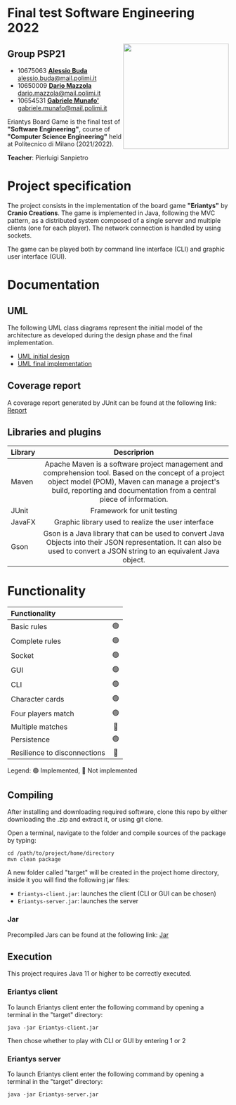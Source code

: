 # Final test Software Engineering 2022

<img src="https://www.craniocreations.it/wp-content/uploads/2021/06/Eriantys_scatolaFrontombra-600x600.png" width=240px height=240px align="right" alt=""/>

## Group PSP21

- 10675063    [**Alessio Buda**](https://github.com/alessio-buda) <br>alessio.buda@mail.polimi.it
- 10650009    [**Dario Mazzola**](https://github.com/DarioMazzola) <br>dario.mazzola@mail.polimi.it
- 10654531    [**Gabriele Munafo'**](https://github.com/GabrieleMunafo) <br>gabriele.munafo@mail.polimi.it

Eriantys Board Game is the final test of **"Software Engineering"**, course of **"Computer Science Engineering"** held at Politecnico di Milano (2021/2022).

**Teacher**: Pierluigi Sanpietro

# Project specification 

The project consists in the implementation of the board game **"Eriantys"** by **Cranio Creations**. The game is implemented in Java, following the MVC pattern, as a distributed system composed of a single server and multiple clients (one for each player). The network connection is handled by using sockets.

The game can be played both by command line interface (CLI) and graphic user interface (GUI).

# Documentation

## UML

The following UML class diagrams represent the initial model of the architecture as developed during the design phase and the final implementation.

- [UML initial design](https://github.com/DarioMazzola/ing-sw-2022-Buda-Mazzola-Munafo/blob/main/deliverables/UML_initial_design.png)
- [UML final implementation](https://github.com/DarioMazzola/ing-sw-2022-Buda-Mazzola-Munafo/blob/main/deliverables/UML_final_implementation.png)

## Coverage report

A coverage report generated by JUnit can be found at the following link: [Report](https://github.com/DarioMazzola/ing-sw-2022-Buda-Mazzola-Munafo/tree/main/deliverables/report)

## Libraries and plugins

| Library |                                                                                                                                                                   Descriprion                                                                                                                                                                   |
|:--------|:-----------------------------------------------------------------------------------------------------------------------------------------------------------------------------------------------------------------------------------------------------------------------------------------------------------------------------------------------:|
| Maven   |                                                        Apache Maven is a software project management and comprehension tool. Based on the concept of a project object model (POM), Maven can manage a project's build, reporting and documentation from a central piece of information.                                                         |
| JUnit   |                                                                                                                                                           Framework for unit testing                                                                                                                                                            |
| JavaFX  |                                                                                                                                               Graphic library used to realize the user interface                                                                                                                                                |
| Gson    |                                                                                   Gson is a Java library that can be used to convert Java Objects into their JSON representation. It can also be used to convert a JSON string to an equivalent Java object.                                                                                    |


# Functionality

| Functionality                |     |
|:-----------------------------|:---:|
| Basic rules                  | 🟢  |
| Complete rules               | 🟢  |
| Socket                       | 🟢  |
| GUI                          | 🟢  |
| CLI                          | 🟢  |
| Character cards              | 🟢  |
| Four players match           | 🟢  |
| Multiple matches             | 🔴  |
| Persistence                  | 🟢  |
| Resilience to disconnections | 🔴  |

Legend: 🟢 Implemented, 🔴 Not implemented

## Compiling 

After installing and downloading required software, clone this repo by either downloading the .zip and extract it, or using git clone.

Open a terminal, navigate to the folder and compile sources of the package by typing:

```
cd /path/to/project/home/directory
mvn clean package
```

A new folder called "target" will be created in the project home directory, inside it you will find the following jar files:

- `Eriantys-client.jar`: launches the client (CLI or GUI can be chosen)
- `Eriantys-server.jar`: launches the server

### Jar

Precompiled Jars can be found at the following link: [Jar]()

## Execution

This project requires Java 11 or higher to be correctly executed.

### Eriantys client

To launch Eriantys client enter the following command by opening a terminal in the "target" directory:

```
java -jar Eriantys-client.jar
```

Then chose whether to play with CLI or GUI by entering 1 or 2

### Eriantys server

To launch Eriantys client enter the following command by opening a terminal in the "target" directory:

```
java -jar Eriantys-server.jar
```